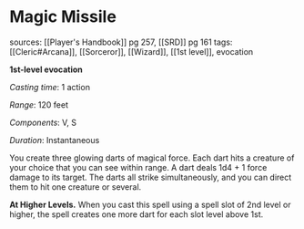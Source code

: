 # Magic Missile
sources: [[Player's Handbook]] pg 257, [[SRD]] pg 161
tags: [[Cleric#Arcana]], [[Sorceror]], [[Wizard]], [[1st level]], evocation

**1st-level evocation**

*Casting time*: 1 action

*Range*: 120 feet

*Components*: V, S

*Duration*: Instantaneous

You create three glowing darts of magical force. Each dart hits a creature of your choice that you can see within range. A dart deals 1d4 + 1 force damage to its target. The darts all strike simultaneously, and you can direct them to hit one creature or several.

**At Higher Levels.** When you cast this spell using a spell slot of 2nd level or higher, the spell creates one more dart for each slot level above 1st.
